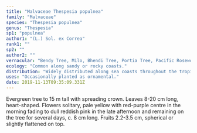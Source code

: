 ```yaml
---
title: "Malvaceae Thespesia populnea"
family: "Malvaceae"
species: "Thespesia populnea"
genus: "Thespesia"
sp1: "populnea"
author1: "(L.) Sol. ex Correa"
rank1: ""
sp2: ""
author2: ""
vernacular: "Bendy Tree, Milo, Bhendi Tree, Portia Tree, Pacific Rosewood, Bebaru"
ecology: "Common along sandy or rocky coasts."
distribution: "Widely distributed along sea coasts throughout the tropics."
uses: "Occasionally planted as ornamental."
date: 2019-11-13T09:35:09.331Z
---
```

Evergreen tree to 15 m tall with spreading crown. Leaves 8-20 cm long, heart-shaped. Flowers solitary, pale yellow with red-purple centre in the morning fading to dull reddish pink in the late afternoon and remaining on the tree for several days, c. 8 cm long. Fruits 2.2-3.5 cm, spherical or slightly flattened on top.